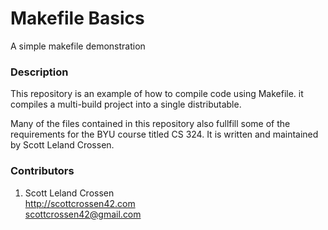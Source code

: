 # Makefile Basics

A simple makefile demonstration

### Description

This repository is an example of how to compile code using Makefile. it compiles a multi-build project into a single
distributable.

Many of the files contained in this repository also fullfill some of the requirements for the BYU course titled CS 324.
It is written and maintained by Scott Leland Crossen.

### Contributors

1. Scott Leland Crossen  
<http://scottcrossen42.com>  
<scottcrossen42@gmail.com>
